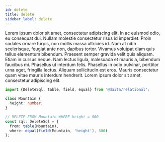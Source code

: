 ```yaml
---
id: delete
title: delete
sidebar_label: delete
---
```


Lorem ipsum dolor sit amet, consectetur adipiscing elit. In ac euismod odio, eu consequat dui. Nullam molestie consectetur risus id imperdiet. Proin sodales ornare turpis, non mollis massa ultricies id. Nam at nibh scelerisque, feugiat ante non, dapibus tortor. Vivamus volutpat diam quis tellus elementum bibendum. Praesent semper gravida velit quis aliquam. Etiam in cursus neque. Nam lectus ligula, malesuada et mauris a, bibendum faucibus mi. Phasellus ut interdum felis. Phasellus in odio pulvinar, porttitor urna eget, fringilla lectus. Aliquam sollicitudin est eros. Mauris consectetur quam vitae mauris interdum hendrerit. Lorem ipsum dolor sit amet, consectetur adipiscing elit.

```typescript
import {DeleteSql, table, field, equal} from '@daita/relational';

class Mountain {
  height: number;
}

// DELETE FROM Mountain WHERE height = 800
const sql: DeleteSql = {
  from: table(Mountain),
  where: equal(field(Mountain, 'height'), 800)
};
```

